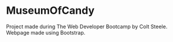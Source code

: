 # MuseumOfCandy
Project made during The Web Developer Bootcamp by Colt Steele.
Webpage made using Bootstrap.
